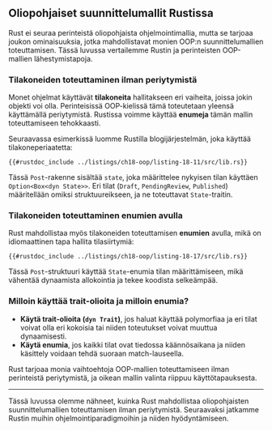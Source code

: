 ## Oliopohjaiset suunnittelumallit Rustissa

Rust ei seuraa perinteistä oliopohjaista ohjelmointimallia, mutta se tarjoaa joukon ominaisuuksia, jotka mahdollistavat monien OOP:n suunnittelumallien toteuttamisen. Tässä luvussa vertailemme Rustin ja perinteisten OOP-mallien lähestymistapoja.

### Tilakoneiden toteuttaminen ilman periytymistä

Monet ohjelmat käyttävät **tilakoneita** hallitakseen eri vaiheita, joissa jokin objekti voi olla. Perinteisissä OOP-kielissä tämä toteutetaan yleensä käyttämällä periytymistä. Rustissa voimme käyttää **enumeja** tämän mallin toteuttamiseen tehokkaasti.

Seuraavassa esimerkissä luomme Rustilla blogijärjestelmän, joka käyttää tilakoneperiaatetta:

```rust,noplayground
{{#rustdoc_include ../listings/ch18-oop/listing-18-11/src/lib.rs}}
```

Tässä `Post`-rakenne sisältää `state`, joka määrittelee nykyisen tilan käyttäen `Option<Box<dyn State>>`. Eri tilat (`Draft`, `PendingReview`, `Published`) määritellään omiksi struktuureikseen, ja ne toteuttavat `State`-traitin.

### Tilakoneiden toteuttaminen enumien avulla

Rust mahdollistaa myös tilakoneiden toteuttamisen **enumien** avulla, mikä on idiomaattinen tapa hallita tilasiirtymiä:

```rust,noplayground
{{#rustdoc_include ../listings/ch18-oop/listing-18-17/src/lib.rs}}
```

Tässä `Post`-struktuuri käyttää `State`-enumia tilan määrittämiseen, mikä vähentää dynaamista allokointia ja tekee koodista selkeämpää.

### Milloin käyttää trait-olioita ja milloin enumia?

- **Käytä trait-olioita (`dyn Trait`)**, jos haluat käyttää polymorfiaa ja eri tilat voivat olla eri kokoisia tai niiden toteutukset voivat muuttua dynaamisesti.
- **Käytä enumia**, jos kaikki tilat ovat tiedossa käännösaikana ja niiden käsittely voidaan tehdä suoraan match-lauseella.

Rust tarjoaa monia vaihtoehtoja OOP-mallien toteuttamiseen ilman perinteistä periytymistä, ja oikean mallin valinta riippuu käyttötapauksesta.

---

Tässä luvussa olemme nähneet, kuinka Rust mahdollistaa oliopohjaisten suunnittelumallien toteuttamisen ilman periytymistä. Seuraavaksi jatkamme Rustin muihin ohjelmointiparadigmoihin ja niiden hyödyntämiseen.
